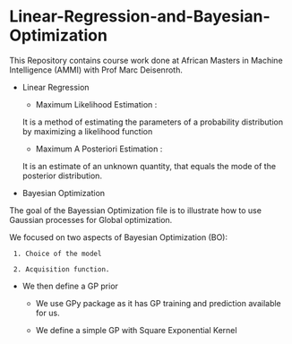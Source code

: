# Linear-Regression-and-Bayesian-Optimization

This Repository contains course work done at African Masters in Machine Intelligence (AMMI) with Prof Marc Deisenroth.

* Linear Regression
  
  * Maximum Likelihood Estimation : 
  
   It is a method of estimating the parameters of a probability distribution by maximizing a likelihood function
  
  * Maximum A Posteriori Estimation : 
  
   It is an estimate of an unknown quantity, that equals the mode of the posterior distribution.
  
  
 * Bayesian Optimization
 
 The goal of the Bayessian Optimization file  is to illustrate how to use Gaussian processes for Global optimization.

 We  focused on two aspects of Bayesian Optimization (BO):
 
     1. Choice of the model
    
     2. Acquisition function.
     
     
 * We then define a GP prior

     * We use GPy package as it has GP training and prediction available for us.
     
     * We define a simple GP with Square Exponential Kernel 
